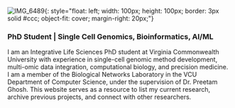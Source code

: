 ![IMG_6489](https://github.com/user-attachments/assets/ad2562d6-a8af-4407-a60a-14c83c925df2){: style="float: left; width: 100px; height: 100px; border: 3px solid #ccc; object-fit: cover; margin-right: 20px;"}

### PhD Student | Single Cell Genomics, Bioinformatics, AI/ML

I am an Integrative Life Sciences PhD student at Virginia Commonwealth University with experience in single-cell genomic method development, multi-omic data integration, computational biology, and precision medicine. I am a member of the Biological Networks Laboratory in the VCU Department of Computer Science, under the supervision of Dr. Preetam Ghosh. This website serves as a resource to list my current research, archive previous projects, and connect with other researchers.
